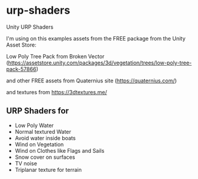 # urp-shaders
 Unity URP Shaders

I'm using on this examples assets from the FREE package from the Unity Asset Store:

Low Poly Tree Pack from Broken Vector (https://assetstore.unity.com/packages/3d/vegetation/trees/low-poly-tree-pack-57866)

and other FREE assets from Quaternius site (https://quaternius.com/)

and textures from https://3dtextures.me/

## URP Shaders for
- Low Poly Water
- Normal textured Water
- Avoid water inside boats
- Wind on Vegetation
- Wind on Clothes like Flags and Sails
- Snow cover on surfaces
- TV noise
- Triplanar texture for terrain
